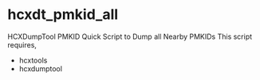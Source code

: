 # hcxdt_pmkid_all
HCXDumpTool PMKID Quick Script to Dump all Nearby PMKIDs
This script requires,
* hcxtools
* hcxdumptool
